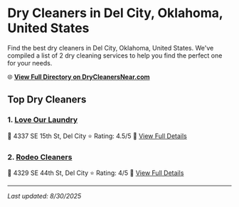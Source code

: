 # Dry Cleaners in Del City, Oklahoma, United States

Find the best dry cleaners in Del City, Oklahoma, United States. We've compiled a list of 2 dry cleaning services to help you find the perfect one for your needs.

🌐 **[View Full Directory on DryCleanersNear.com](https://drycleanersnear.com/city/US/Oklahoma/Del%20City)**

## Top Dry Cleaners

### 1. [Love Our Laundry](https://drycleanersnear.com/dryCleaner/687d9f357c4eddf67e47e991/love-our-laundry)
📍 4337 SE 15th St, Del City
⭐ Rating: 4.5/5
🔗 [View Full Details](https://drycleanersnear.com/dryCleaner/687d9f357c4eddf67e47e991/love-our-laundry)

### 2. [Rodeo Cleaners](https://drycleanersnear.com/dryCleaner/687d9faa7c4eddf67e47ee3a/rodeo-cleaners)
📍 4329 SE 44th St, Del City
⭐ Rating: 4/5
🔗 [View Full Details](https://drycleanersnear.com/dryCleaner/687d9faa7c4eddf67e47ee3a/rodeo-cleaners)


---

*Last updated: 8/30/2025*
